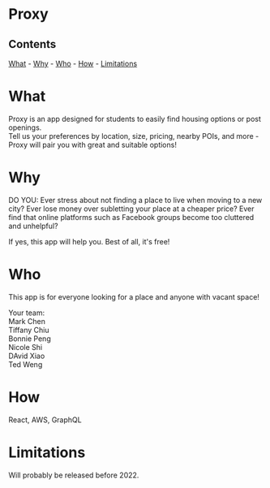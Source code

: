 # Proxy

## Contents  
[What](#what)  - [Why](#why)  - [Who](#who)  - [How](#how)  - [Limitations](#limitations)

# What
Proxy is an app designed for students to easily find housing options or post openings.  
Tell us your preferences by location, size, pricing, nearby POIs, and more - Proxy will pair you with great and suitable options!

# Why
DO YOU:
Ever stress about not finding a place to live when moving to a new city?
Ever lose money over subletting your place at a cheaper price?
Ever find that online platforms such as Facebook groups become too cluttered and unhelpful?

If yes, this app will help you. Best of all, it's free!

# Who
This app is for everyone looking for a place and anyone with vacant space!

Your team:  
Mark Chen  
Tiffany Chiu  
Bonnie Peng  
Nicole Shi  
DAvid Xiao  
Ted Weng

# How
React, AWS, GraphQL

# Limitations
Will probably be released before 2022.
